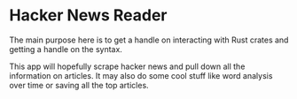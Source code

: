 # Hacker News Reader

The main purpose here is to get a handle on interacting with Rust crates and getting a handle on the syntax.

This app will hopefully scrape hacker news and pull down all the information on articles. It may also do some cool stuff like word analysis over time or saving all the top articles.
